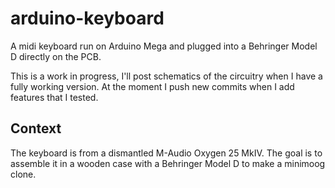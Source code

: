 # arduino-keyboard

A midi keyboard run on Arduino Mega and plugged into a Behringer Model D directly on the PCB.

This is a work in progress, I'll post schematics of the circuitry when I have a fully working version. At the moment I push new commits when I add features that I tested.

## Context

The keyboard is from a dismantled M-Audio Oxygen 25 MkIV. The goal is to assemble it in a wooden case with a Behringer Model D to make a minimoog clone.